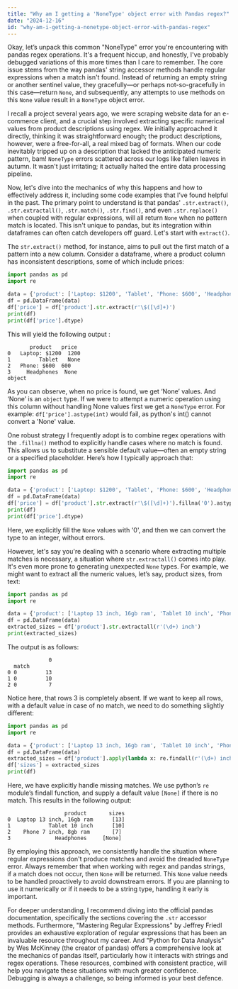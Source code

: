```yaml
---
title: "Why am I getting a 'NoneType' object error with Pandas regex?"
date: "2024-12-16"
id: "why-am-i-getting-a-nonetype-object-error-with-pandas-regex"
---
```


Okay, let’s unpack this common "NoneType" error you're encountering with pandas regex operations. It's a frequent hiccup, and honestly, I've probably debugged variations of this more times than I care to remember. The core issue stems from the way pandas' string accessor methods handle regular expressions when a match isn't found. Instead of returning an empty string or another sentinel value, they gracefully—or perhaps not-so-gracefully in this case—return `None`, and subsequently, any attempts to use methods on this `None` value result in a `NoneType` object error.

I recall a project several years ago, we were scraping website data for an e-commerce client, and a crucial step involved extracting specific numerical values from product descriptions using regex. We initially approached it directly, thinking it was straightforward enough; the product descriptions, however, were a free-for-all, a real mixed bag of formats. When our code inevitably tripped up on a description that lacked the anticipated numeric pattern, bam! `NoneType` errors scattered across our logs like fallen leaves in autumn. It wasn't just irritating; it actually halted the entire data processing pipeline.

Now, let's dive into the mechanics of why this happens and how to effectively address it, including some code examples that I’ve found helpful in the past. The primary point to understand is that pandas' `.str.extract()`, `.str.extractall()`, `.str.match()`, `.str.find()`, and even `.str.replace()` when coupled with regular expressions, will all return `None` when no pattern match is located. This isn't unique to pandas, but its integration within dataframes can often catch developers off guard. Let's start with `extract()`.

The `str.extract()` method, for instance, aims to pull out the first match of a pattern into a new column. Consider a dataframe, where a product column has inconsistent descriptions, some of which include prices:

```python
import pandas as pd
import re

data = {'product': ['Laptop: $1200', 'Tablet', 'Phone: $600', 'Headphones']}
df = pd.DataFrame(data)
df['price'] = df['product'].str.extract(r'\$([\d]+)')
print(df)
print(df['price'].dtype)

```
This will yield the following output :
```
       product   price
0   Laptop: $1200  1200
1         Tablet   None
2   Phone: $600  600
3     Headphones  None
object
```
As you can observe, when no price is found, we get ‘None’ values. And ‘None’ is an `object` type. If we were to attempt a numeric operation using this column without handling None values first we get a `NoneType` error. For example: `df['price'].astype(int)` would fail, as python's int() cannot convert a 'None' value.

One robust strategy I frequently adopt is to combine regex operations with the `.fillna()` method to explicitly handle cases where no match is found. This allows us to substitute a sensible default value—often an empty string or a specified placeholder. Here’s how I typically approach that:

```python
import pandas as pd
import re

data = {'product': ['Laptop: $1200', 'Tablet', 'Phone: $600', 'Headphones']}
df = pd.DataFrame(data)
df['price'] = df['product'].str.extract(r'\$([\d]+)').fillna('0').astype(int)
print(df)
print(df['price'].dtype)
```
Here, we explicitly fill the `None` values with '0', and then we can convert the type to an integer, without errors.

However, let's say you're dealing with a scenario where extracting multiple matches is necessary, a situation where `str.extractall()` comes into play. It's even more prone to generating unexpected `None` types. For example, we might want to extract all the numeric values, let’s say, product sizes, from text:

```python
import pandas as pd
import re

data = {'product': ['Laptop 13 inch, 16gb ram', 'Tablet 10 inch', 'Phone 7 inch, 8gb ram', 'Headphones']}
df = pd.DataFrame(data)
extracted_sizes = df['product'].str.extractall(r'(\d+) inch')
print(extracted_sizes)

```
The output is as follows:
```
             0
  match  
0 0         13
1 0         10
2 0          7
```
Notice here, that rows 3 is completely absent. If we want to keep all rows, with a default value in case of no match, we need to do something slightly different:

```python
import pandas as pd
import re

data = {'product': ['Laptop 13 inch, 16gb ram', 'Tablet 10 inch', 'Phone 7 inch, 8gb ram', 'Headphones']}
df = pd.DataFrame(data)
extracted_sizes = df['product'].apply(lambda x: re.findall(r'(\d+) inch', x) or [None])
df['sizes'] = extracted_sizes
print(df)
```
Here, we have explicitly handle missing matches. We use python’s `re` module’s findall function, and supply a default value `[None]` if there is no match. This results in the following output:

```
                  product       sizes
0  Laptop 13 inch, 16gb ram      [13]
1            Tablet 10 inch      [10]
2    Phone 7 inch, 8gb ram       [7]
3              Headphones     [None]
```

By employing this approach, we consistently handle the situation where regular expressions don't produce matches and avoid the dreaded `NoneType` error. Always remember that when working with regex and pandas strings, if a match does not occur, then `None` will be returned. This `None` value needs to be handled proactively to avoid downstream errors. If you are planning to use it numerically or if it needs to be a string type, handling it early is important.

For deeper understanding, I recommend diving into the official pandas documentation, specifically the sections covering the `.str` accessor methods. Furthermore, "Mastering Regular Expressions" by Jeffrey Friedl provides an exhaustive exploration of regular expressions that has been an invaluable resource throughout my career. And "Python for Data Analysis" by Wes McKinney (the creator of pandas) offers a comprehensive look at the mechanics of pandas itself, particularly how it interacts with strings and regex operations. These resources, combined with consistent practice, will help you navigate these situations with much greater confidence. Debugging is always a challenge, so being informed is your best defence.

